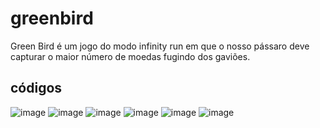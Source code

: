 # greenbird

Green Bird é um jogo do modo infinity run em que o nosso pássaro deve capturar o maior número
de moedas fugindo dos gaviões.

## códigos

![image](https://github.com/Wilton-Monteiro/greenbird/assets/145207587/3d2d5f2e-32e7-4aa3-9fea-9a21543b066e)
![image](https://github.com/Wilton-Monteiro/greenbird/assets/145207587/e4a1aa86-cdbe-4511-ab27-cb9b28eeb649)
![image](https://github.com/Wilton-Monteiro/greenbird/assets/145207587/7176611a-c1b7-4827-92b0-2fb57e088d78)
![image](https://github.com/Wilton-Monteiro/greenbird/assets/145207587/c9e0be71-bde1-4ed5-a063-1e8ef42f18ba)
![image](https://github.com/Wilton-Monteiro/greenbird/assets/145207587/a9198369-9960-4d66-bf1c-be32be190d9d)
![image](https://github.com/Wilton-Monteiro/greenbird/assets/145207587/671d10ae-b17a-400b-8d35-ef15e3e61b1a)



